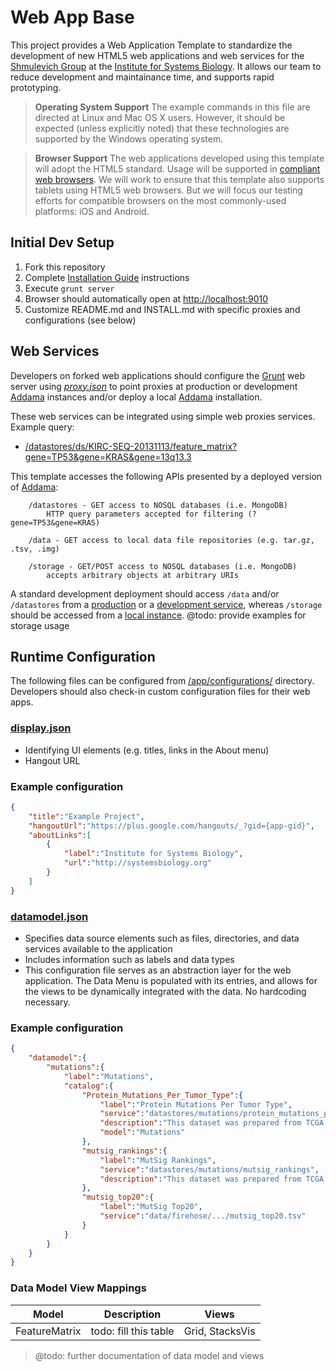 # Web App Base #
This project provides a Web Application Template to standardize the development of new HTML5 web applications and
web services for the [Shmulevich Group](http://shmulevich.systemsbiology.net) at the 
[Institute for Systems Biology](http://systemsbiology.org).  It allows our team to reduce development and maintainance 
time, and supports rapid prototyping.

> **Operating System Support**
> The example commands in this file are directed at Linux and Mac OS X users.  However, it should be expected (unless
> explicitly noted) that these technologies are supported by the Windows operating system.

> **Browser Support**
> The web applications developed using this template will adopt the HTML5 standard.  Usage will be supported in [compliant web browsers](http://whatbrowser.org). We will work to ensure that this template also supports tablets using HTML5 web browsers.  But we will focus our testing efforts for compatible browsers on the most commonly-used platforms: iOS and Android.

Initial Dev Setup
-----
1. Fork this repository
2. Complete [Installation Guide](https://github.com/IlyaLab/WebAppBase/blob/master/INSTALL.md) instructions 
3. Execute ```grunt server ```
4. Browser should automatically open at [http://localhost:9010](http://localhost:9010)
5. Customize README.md and INSTALL.md with specific proxies and configurations (see below)

Web Services
-----
Developers on forked web applications should configure the [Grunt](http://gruntjs.com/) web server using [*proxy.json*](blob/master/proxy.json) to point proxies at production or development [Addama](https://github.com/IlyaLab/Addama) instances and/or deploy a local [Addama](https://github.com/IlyaLab/Addama) installation.

These web services can be integrated using simple web proxies services. Example query:
   * [/datastores/ds/KIRC-SEQ-20131113/feature_matrix?gene=TP53&gene=KRAS&gene=13q13.3](https://csacr.systemsbiology.net/development/datastores/ds/KIRC-SEQ-20131113/feature_matrix?gene=TP53&gene=KRAS&gene=13q13.3)

This template accesses the following APIs presented by a deployed version of [Addama](https://github.com/IlyaLab/Addama):
```
    /datastores - GET access to NOSQL databases (i.e. MongoDB)
        HTTP query parameters accepted for filtering (?gene=TP53&gene=KRAS)

    /data - GET access to local data file repositories (e.g. tar.gz, .tsv, .img)
    
    /storage - GET/POST access to NOSQL databases (i.e. MongoDB)
        accepts arbitrary objects at arbitrary URIs
```

A standard development deployment should access ```/data``` and/or ```/datastores``` from a [production](https://genespot.cancerregulome.org/svc/data) or a [development service](https://csacr.systemsbiology.net/development/datastores), whereas ```/storage``` should be accessed from a  [local instance](http://localhost:9010/svc/storage).  @todo: provide examples for storage usage

Runtime Configuration
-----
The following files can be configured from [/app/configurations/](https://github.com/IlyaLab/WebAppBase/tree/master/app/configurations) directory.  Developers should also check-in custom configuration files for their web apps.

### [display.json](https://github.com/IlyaLab/WebAppBase/blob/master/app/configurations/display.json) ###
 * Identifying UI elements (e.g. titles, links in the About menu)
 * Hangout URL

### Example configuration ###
```json
{
    "title":"Example Project",
    "hangoutUrl":"https://plus.google.com/hangouts/_?gid={app-gid}",
    "aboutLinks":[
        {
            "label":"Institute for Systems Biology",
            "url":"http://systemsbiology.org"
        }
    ]
}
```

### [datamodel.json](https://github.com/IlyaLab/WebAppBase/blob/master/app/configurations/datamodel.json) ###
 * Specifies data source elements such as files, directories, and data services available to the application
 * Includes information such as labels and data types
 * This configuration file serves as an abstraction layer for the web application. The Data Menu is populated with its entries, and allows for the views to be dynamically integrated with the data.  No hardcoding necessary.

### Example configuration ###
```json
{
    "datamodel":{
        "mutations":{
            "label":"Mutations",
            "catalog":{
                "Protein_Mutations_Per_Tumor_Type":{
                    "label":"Protein Mutations Per Tumor Type",
                    "service":"datastores/mutations/protein_mutations_per_tumor",
                    "description":"This dataset was prepared from TCGA MAF files produced by Firehose",
                    "model":"Mutations"
                },
                "mutsig_rankings":{
                    "label":"MutSig Rankings",
                    "service":"datastores/mutations/mutsig_rankings",
                    "description":"This dataset was prepared from TCGA MutSig 2.0 data produced by Firehose"
                },
                "mutsig_top20":{
                    "label":"MutSig Top20",
                    "service":"data/firehose/.../mutsig_top20.tsv"
                }
            }
        }
    }
}
```

### Data Model View Mappings ###
| Model | Description | Views |
| --- | --- | --- |
| FeatureMatrix | todo: fill this table | Grid, StacksVis |

> @todo: further documentation of data model and views
